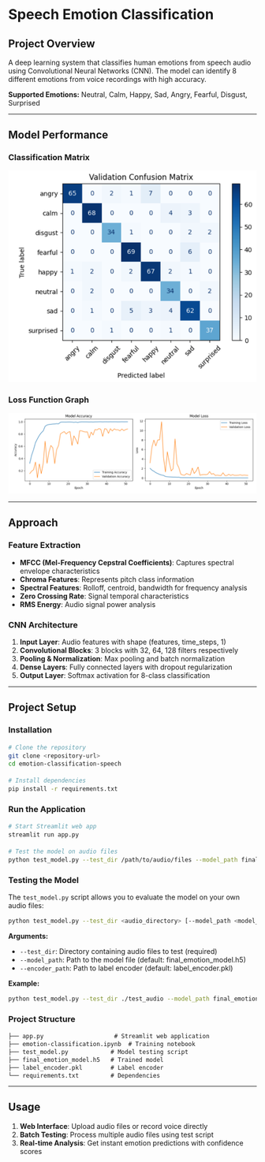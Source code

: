 # Speech Emotion Classification

## Project Overview

A deep learning system that classifies human emotions from speech audio using Convolutional Neural Networks (CNN). The model can identify 8 different emotions from voice recordings with high accuracy.

**Supported Emotions:** Neutral, Calm, Happy, Sad, Angry, Fearful, Disgust, Surprised

---

## Model Performance

### Classification Matrix

![Classification Matrix](./images/matrix.png)

### Loss Function Graph

![Loss Graph](./images/loss_graph.png)

---

## Approach

### Feature Extraction

- **MFCC (Mel-Frequency Cepstral Coefficients)**: Captures spectral envelope characteristics
- **Chroma Features**: Represents pitch class information
- **Spectral Features**: Rolloff, centroid, bandwidth for frequency analysis
- **Zero Crossing Rate**: Signal temporal characteristics
- **RMS Energy**: Audio signal power analysis

### CNN Architecture

1. **Input Layer**: Audio features with shape (features, time_steps, 1)
2. **Convolutional Blocks**: 3 blocks with 32, 64, 128 filters respectively
3. **Pooling & Normalization**: Max pooling and batch normalization
4. **Dense Layers**: Fully connected layers with dropout regularization
5. **Output Layer**: Softmax activation for 8-class classification

---

## Project Setup

### Installation

```bash
# Clone the repository
git clone <repository-url>
cd emotion-classification-speech

# Install dependencies
pip install -r requirements.txt
```

### Run the Application

```bash
# Start Streamlit web app
streamlit run app.py

# Test the model on audio files
python test_model.py --test_dir /path/to/audio/files --model_path final_emotion_model.h5
```

### Testing the Model

The `test_model.py` script allows you to evaluate the model on your own audio files:

```bash
python test_model.py --test_dir <audio_directory> [--model_path <model_file>] [--encoder_path <encoder_file>]
```

**Arguments:**

- `--test_dir`: Directory containing audio files to test (required)
- `--model_path`: Path to the model file (default: final_emotion_model.h5)
- `--encoder_path`: Path to label encoder (default: label_encoder.pkl)

**Example:**

```bash
python test_model.py --test_dir ./test_audio --model_path final_emotion_model.h5
```

### Project Structure

```
├── app.py                    # Streamlit web application
├── emotion-classification.ipynb  # Training notebook
├── test_model.py            # Model testing script
├── final_emotion_model.h5   # Trained model
├── label_encoder.pkl        # Label encoder
└── requirements.txt         # Dependencies
```

---

## Usage

1. **Web Interface**: Upload audio files or record voice directly
2. **Batch Testing**: Process multiple audio files using test script
3. **Real-time Analysis**: Get instant emotion predictions with confidence scores
